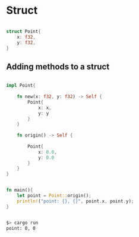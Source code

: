 # Struct

```rust

struct Point{
    x: f32,
    y: f32,
}

```

## Adding methods to a struct

```rust

impl Point{
    
    fn new(x: f32, y: f32) -> Self {
        Point{
            x: x, 
            y: y
        }
    }
    
    fn origin() -> Self {
    
        Point{
            x: 0.0,
            y: 0.0
        }
    }
}

```

```rust

fn main(){
    let point = Point::origin();
    println!("point: {}, {}", point.x, point.y);
}

```

```sh

$> cargo run
point: 0, 0

```
